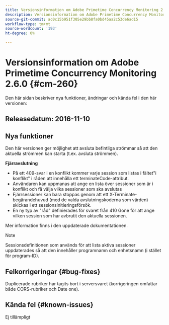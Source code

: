 ```yaml
---
title: Versionsinformation om Adobe Primetime Concurrency Monitoring 2.6.0
description: Versionsinformation om Adobe Primetime Concurrency Monitoring 2.6.0
source-git-commit: ac0c15b951f305e29bb8fa0bd45aa2c53de6ad15
workflow-type: tm+mt
source-wordcount: '193'
ht-degree: 0%

---
```



# Versionsinformation om Adobe Primetime Concurrency Monitoring 2.6.0 {#cm-260}


Den här sidan beskriver nya funktioner, ändringar och kända fel i den här versionen:



## Releasedatum: 2016-11-10



## Nya funktioner

Den här versionen ger möjlighet att avsluta befintliga strömmar så att den aktuella strömmen kan starta (t.ex. avsluta strömmen).



**Fjärravslutning**

* På ett 409-svar i en konflikt kommer varje session som listas i fältet&quot;i konflikt&quot; i råden att innehålla ett terminateCode-attribut.
* Användaren kan uppmanas att ange en lista över sessioner som är i konflikt och få välja vilka sessioner som ska avslutas
* Fjärrsessioner kan bara stoppas genom att ett X-Terminate-begärandehuvud (med de valda avslutningskoderna som värden) skickas i ett sessionsinitieringsförsök.
* En ny typ av &quot;råd&quot; definierades för svaret från 410 Gone för att ange vilken session som har avbrutit den aktuella sessionen.


Mer information finns i den uppdaterade dokumentationen.



>[!NOTE]
>
>Sessionsdefinitionen som används för att lista aktiva sessioner uppdaterades så att den innehåller programnamn och enhetsnamn (i stället för program-ID).




## Felkorrigeringar {#bug-fixes}

Duplicerade rubriker har tagits bort i serversvaret (korrigeringen omfattar både CORS-rubriker och Date one).




## Kända fel {#known-issues}

Ej tillämpligt
